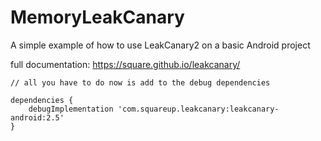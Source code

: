 # MemoryLeakCanary
A simple example of how to use LeakCanary2 on a basic Android project

full documentation: https://square.github.io/leakcanary/

    // all you have to do now is add to the debug dependencies
    
    dependencies {
        debugImplementation 'com.squareup.leakcanary:leakcanary-android:2.5'
    }

